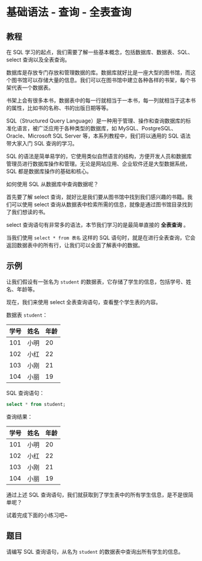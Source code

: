 # 基础语法 - 查询 - 全表查询

## 教程

在 SQL 学习的起点，我们需要了解一些基本概念，包括数据库、数据表、SQL、select 查询以及全表查询。

数据库是存放专门存放和管理数据的库。数据库就好比是一座大型的图书馆，而这个图书馆可以存储大量的信息。我们可以在图书馆中建立各种各样的书架，每个书架代表一个数据表。

书架上会有很多本书，数据表中的每一行就相当于一本书，每一列就相当于这本书的属性，比如书的名称、书的出版日期等等。

SQL（Structured Query Language）是一种用于管理、操作和查询数据库的标准化语言，被广泛应用于各种类型的数据库，如 MySQL、PostgreSQL、Oracle、Microsoft SQL Server 等，本系列教程中，我们将以通用的 SQL 语法带大家入门 SQL 查询的学习。

SQL 的语法是简单易学的，它使用类似自然语言的结构，方便开发人员和数据库管理员进行数据库操作和管理。无论是网站应用、企业软件还是大型数据系统，SQL 都是数据库操作的基础和核心。

如何使用 SQL 从数据库中查询数据呢？

首先要了解 select 查询，就好比是我们要从图书馆中找到我们感兴趣的书籍。我们可以使用 select 查询从数据表中检索所需的信息，就像是通过图书馆目录找到了我们想读的书。

select 查询语句有非常多的语法，本节我们学习的是最简单直接的 **全表查询** 。

当我们使用 `select * from 表名` 这样的 SQL 语句时，就是在进行全表查询，它会返回数据表中的所有行，让我们可以全面了解表中的数据。



## 示例

让我们假设有一张名为 `student` 的数据表，它存储了学生的信息，包括学号、姓名、年龄等。

现在，我们来使用 select 全表查询语句，查看整个学生表的内容。

数据表 `student`：


| 学号 | 姓名 | 年龄 |
| ---- | ---- | ---- |
| 101  | 小明 | 20   |
| 102  | 小红 | 22   |
| 103  | 小刚 | 21   |
| 104  | 小丽 | 19   |




SQL 查询语句：

```sql
select * from student;

```



查询结果：

| 学号 | 姓名 | 年龄 |
| ---- | ---- | ---- |
| 101  | 小明 | 20   |
| 102  | 小红 | 22   |
| 103  | 小刚 | 21   |
| 104  | 小丽 | 19   |



通过上述 SQL 查询语句，我们就获取到了学生表中的所有学生信息，是不是很简单呢？

试着完成下面的小练习吧~



## 题目

请编写 SQL 查询语句，从名为 `student` 的数据表中查询出所有学生的信息。
